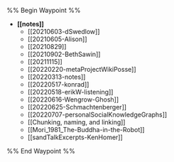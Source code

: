%% Begin Waypoint %%
- **[[notes]]**
	- [[20210603-dSwedlow]]
	- [[20210605-Alison]]
	- [[20210829]]
	- [[20210902-BethSawin]]
	- [[20211115]]
	- [[20220220-metaProjectWikiPosse]]
	- [[20220313-notes]]
	- [[20220517-konrad]]
	- [[20220518-erikW-listening]]
	- [[20220616-Wengrow-Ghosh]]
	- [[20220625-Schmachtenberger]]
	- [[20220707-personalSocialKnowledgeGraphs]]
	- [[Chunking, naming, and linking]]
	- [[Mori_1981_The-Buddha-in-the-Robot]]
	- [[sandTalkExcerpts-KenHomer]]

%% End Waypoint %%
